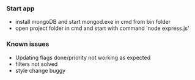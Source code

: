 ### Start app
- install mongoDB and start mongod.exe in cmd from bin folder
- open project folder in cmd and start with command 'node express.js'

### Known issues
- Updating flags done/priority not working as expected
- filters not solved
- style change buggy